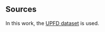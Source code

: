Sources
----------

In this work, the [UPFD dataset](https://github.com/safe-graph/GNN-FakeNews/tree/main) is used. 
